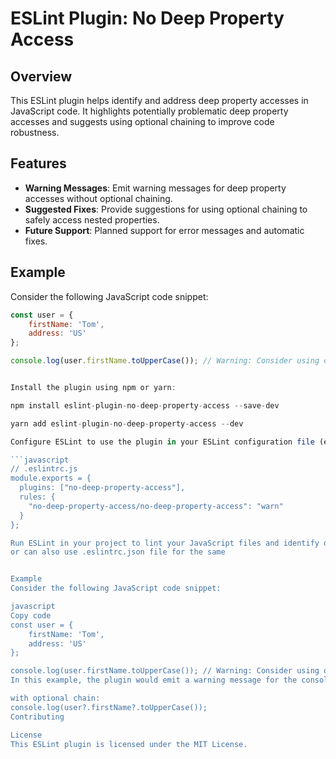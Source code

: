 # ESLint Plugin: No Deep Property Access

## Overview

This ESLint plugin helps identify and address deep property accesses in JavaScript code. It highlights potentially problematic deep property accesses and suggests using optional chaining to improve code robustness.

## Features

- **Warning Messages**: Emit warning messages for deep property accesses without optional chaining.
- **Suggested Fixes**: Provide suggestions for using optional chaining to safely access nested properties.
- **Future Support**: Planned support for error messages and automatic fixes.

## Example

Consider the following JavaScript code snippet:

```javascript
const user = {
    firstName: 'Tom',
    address: 'US'
};

console.log(user.firstName.toUpperCase()); // Warning: Consider using optional chaining instead of accessing properties with more than two dots.


Install the plugin using npm or yarn:

npm install eslint-plugin-no-deep-property-access --save-dev

yarn add eslint-plugin-no-deep-property-access --dev

Configure ESLint to use the plugin in your ESLint configuration file (e.g., .eslintrc.js):

```javascript
// .eslintrc.js
module.exports = {
  plugins: ["no-deep-property-access"],
  rules: {
    "no-deep-property-access/no-deep-property-access": "warn"
  }
};

Run ESLint in your project to lint your JavaScript files and identify deep property access issues:
or can also use .eslintrc.json file for the same


Example
Consider the following JavaScript code snippet:

javascript
Copy code
const user = {
    firstName: 'Tom',
    address: 'US'
};

console.log(user.firstName.toUpperCase()); // Warning: Consider using optional chaining instead of accessing properties with more than two dots.
In this example, the plugin would emit a warning message for the console.log statement, suggesting the use of optional chaining to safely access the firstName property of the user object.

with optional chain:
console.log(user?.firstName?.toUpperCase());
Contributing

License
This ESLint plugin is licensed under the MIT License.

